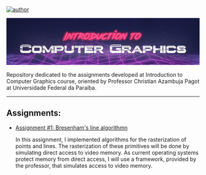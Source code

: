 [![author](https://img.shields.io/badge/author-jpvt-red.svg)](https://www.linkedin.com/in/jpvt)
<p align="center">
  <img src="banner_cg.jpg" >
</p>

Repository dedicated to the assignments developed at Introduction to Computer Graphics course, oriented by Professor Christian Azambuja Pagot at Universidade Federal da Paraíba.

---
## Assignments:

 *  [Assignment #1: Bresenham's line algorithmn](https://github.com/jpvt/Computer_Graphics/tree/master/Assignment%20%231)

    In this assignment, I implemented algorithms for the rasterization of points and lines. The rasterization of these primitives will be done by simulating direct access to video memory. As current operating systems protect memory from direct access, I will use a framework, provided by the professor, that simulates access to video memory.
